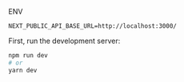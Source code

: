 ENV

```
NEXT_PUBLIC_API_BASE_URL=http://localhost:3000/
```
First, run the development server:

```bash
npm run dev
# or
yarn dev
```
